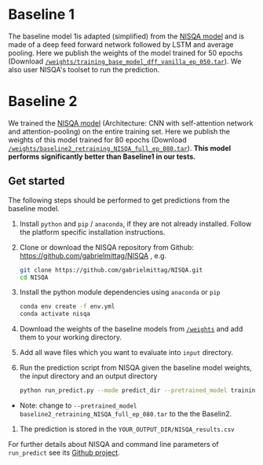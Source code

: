 # Baseline 1
The baseline model 1is adapted (simplified) from the [NISQA model](https://github.com/gabrielmittag/NISQA/) and is made 
of a deep feed forward network followed by LSTM and average pooling. Here we publish the weights of the model trained for 50 epochs 
(Download [`/weights/training_base_model_dff_vanilla_ep_050.tar`](weights/training_base_model_dff_vanilla_ep_050.tar)).
We also user NISQA's toolset to run the prediction.

# Baseline 2
We trained the [NISQA model](https://github.com/gabrielmittag/NISQA/) (Architecture: CNN with self-attention network and attention-pooling) 
on the entire training set.  Here we publish the weights of this model trained for 80 epochs 
(Download [`/weights/baseline2_retraining_NISQA_full_ep_080.tar`](weights/baseline2_retraining_NISQA_full_ep_080.tar)).
**This model performs significantly better than Baseline1 in our tests.**

## Get started

The following steps should be performed to get predictions from the baseline model.


1. Install `python` and `pip` / `anaconda`, if they are not already installed. Follow the platform specific installation instructions.

1. Clone or download the NISQA repository from Github: https://github.com/gabrielmittag/NISQA , e.g.

    ```bash
    git clone https://github.com/gabrielmittag/NISQA.git
    cd NISQA
    ```

1. Install the python module dependencies using `anaconda` or `pip`

    ```bash    
    conda env create -f env.yml
    conda activate nisqa
    ```

1. Download the weights of the baseline models from [`/weights`](https://github.com/ConferencingSpeech/ConferencingSpeech2022/tree/main/baseline/weights)
and add them to your working directory.

1. Add all wave files which you want to evaluate into `input` directory.

1. Run the prediction script from NISQA given the baseline model weights, the input directory and an output directory

    ```bash    
    python run_predict.py --mode predict_dir --pretrained_model training_base_model_dff_vanilla_ep_050.tar --data_dir input --num_workers 0 --bs 10 --output_dir YOUR_OUTPUT_DIR
    ```
  - Note: change to `--pretrained_model baseline2_retraining_NISQA_full_ep_080.tar` to the the Baselin2.
1. The prediction is stored in the `YOUR_OUTPUT_DIR/NISQA_results.csv`  


For further details about NISQA and command line parameters of `run_predict` see its [Github project](https://github.com/gabrielmittag/NISQA).  


